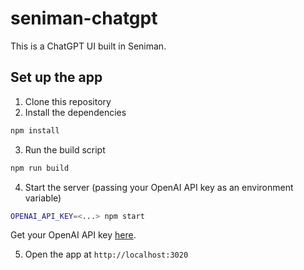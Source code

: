 # seniman-chatgpt
This is a ChatGPT UI built in Seniman.

## Set up the app
1. Clone this repository
2. Install the dependencies
```bash
npm install
```
3. Run the build script
```bash
npm run build
```
4. Start the server (passing your OpenAI API key as an environment variable)
```bash
OPENAI_API_KEY=<...> npm start
```
Get your OpenAI API key [here](https://platform.openai.com/account/api-keys).

5. Open the app at `http://localhost:3020`
